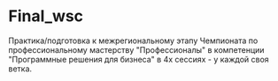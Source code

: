 # Final_wsc

Практика/подготовка к межрегиональному этапу Чемпионата по профессиональному мастерству "Профессионалы" в компетенции "Программные решения для бизнеса" в 4х сессиях - у каждой своя ветка. 
